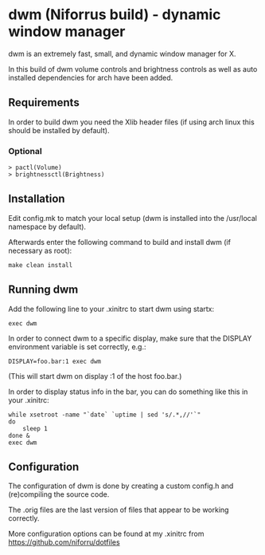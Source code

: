 # dwm (Niforrus build) - dynamic window manager

dwm is an extremely fast, small, and dynamic window manager for X.

In this build of dwm volume controls and brightness controls as well as auto installed dependencies for arch have been added. 

## Requirements

In order to build dwm you need the Xlib header files (if using arch linux this should be installed by default).

### Optional

    > pactl(Volume)
    > brightnessctl(Brightness)

## Installation

Edit config.mk to match your local setup (dwm is installed into
the /usr/local namespace by default).

Afterwards enter the following command to build and install dwm (if
necessary as root):

    make clean install


## Running dwm

Add the following line to your .xinitrc to start dwm using startx:

    exec dwm

In order to connect dwm to a specific display, make sure that
the DISPLAY environment variable is set correctly, e.g.:

    DISPLAY=foo.bar:1 exec dwm

(This will start dwm on display :1 of the host foo.bar.)

In order to display status info in the bar, you can do something
like this in your .xinitrc:

    while xsetroot -name "`date` `uptime | sed 's/.*,//'`"
    do
    	sleep 1
    done &
    exec dwm

## Configuration

The configuration of dwm is done by creating a custom config.h
and (re)compiling the source code.

The .orig files are the last version of files that appear to be working correctly.

More configuration options can be found at my .xinitrc from https://github.com/niforru/dotfiles
